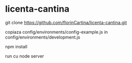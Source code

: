 # licenta-cantina

git clone https://github.com/florinCartina/licenta-cantina.git

copiaza config/environments/config-example.js in config/environments/development.js

npm install

run cu node server
